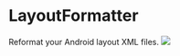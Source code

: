 # LayoutFormatter
Reformat your Android layout XML files.
![](https://raw.githubusercontent.com/drakeet/LayoutFormatter/master/sample.png)
